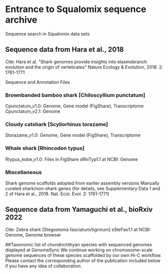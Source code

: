 # Entrance to Squalomix sequence archive


Sequence search in Squalomix data sets


## Sequence data from Hara et al., 2018

Cite: Hara et al. "Shark genomes provide insights into elasmobranch evolution and the origin of vertebrates" Nature Ecology & Evolution, 2018. 2: 1761-1771

Sequence and Annotation Files

### Brownbanded bamboo shark [Chiloscyllium punctatum]
Cpunctatum_v1.0: Genome, Gene model (FigShare), Transcriptome
Cpunctatum_v2.1: Genome

### Cloudy catshark [Scyliorhinus torazame]
Storazame_v1.0: Genome, Gene model (FigShare), Transcriptome

### Whale shark [Rhincodon typus]
Rtypus_kobe_v1.0: Files in FigShare
sRhiTyp1.1 at NCBI: Genome

### Miscellaneous
Shark genome scaffolds adopted from earlier assembly versions
Manually curated shark/non-shark genes
(for details, see Supplementary Data 1 and 2 of Hara et al., 2018. Nat. Ecol. Evol. 2: 1761-1771) 


## Sequence data from Yamaguchi et al., bioRxiv 2022

Cite: Zebra shark [Stegostoma fasciatum/tigrinum]
sSteFas1.1 at NCBI: Genome, Genome browser


##Taxonomic list of chondrichthyan species with sequenced genomes displayed at GenomeSync
We continue working on chromosome-scale genome sequences of these species scaffolded by our own Hi-C workflow. Please contact the corresponding author of the publication included below if you have any idea of collaboration. 
